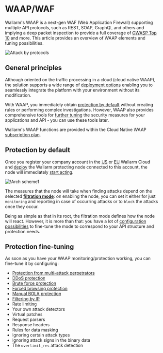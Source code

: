 # WAAP/WAF

Wallarm's WAAP is a next-gen WAF (Web Application Firewall) supporting multiple API protocols, such as REST, SOAP, GraphQL and others and implying a deep packet inspection to provide a full coverage of [OWASP Top 10](https://owasp.org/www-project-top-ten/) and more. This article provides an overview of WAAP elements and tuning possibilities.

![Attack by protocols](../images/user-guides/dashboard/api-protocols.png)

## General principles

Although oriented on the traffic processing in a cloud (cloud native WAAP), the solution supports a wide range of [deployment options](../installation/supported-deployment-options.md) enabling you to seamlessly integrate the platform with your environment without its modification.

With WAAP, you immediately obtain [protection by default](#protection-by-default) without creating rules or performing complex investigations. However, WAAP also provides comprehensive tools for [further tuning](#protection-fine-tuning) the security measures for your applications and API - you can use these tools later.

Wallarm's WAAP functions are provided within the Cloud Native WAAP [subscription plan](../about-wallarm/subscription-plans.md).

## Protection by default

Once you register your company account in the [US](https://us1.my.wallarm.com/signup) or [EU](https://my.wallarm.com/signup) Wallarm Cloud and [deploy](../installation/supported-deployment-options.md) the Wallarm protecting node connected to this account, the node will immediately [start acting](protecting-against-attacks.md#tools-for-attack-detection).

![!Arch scheme1](../images/about-wallarm-waf/overview/filtering-node-cloud.png)

The measures that the node will take when finding attacks depend on the selected [**filtration mode**](../admin-en/configure-wallarm-mode.md): on enabling the node, you can set it either for just `monitoring` and reporting in case of occurring attacks or to `block` the attacks once they occur.

Being as simple as that in its root, the filtration mode defines how the node will react. However, it is more than that: you have a lot of [configuration possibilities](../admin-en/configure-wallarm-mode.md) to fine-tune the mode to correspond to your API structure and protection needs.

## Protection fine-tuning

As soon as you have your WAAP monitoring/protection working, you can fine-tune it by configuring:

* [Protection from multi-attack perpetrators](../admin-en/configuration-guides/protecting-with-thresholds.md)
* [DDoS protection](../admin-en/configuration-guides/protecting-against-ddos.md)
* [Brute force protection](../admin-en/configuration-guides/protecting-against-bruteforce.md)
* [Forced browsing protection](../admin-en/configuration-guides/protecting-against-forcedbrowsing.md)
* [Manual BOLA protection](../admin-en/configuration-guides/protecting-against-bola-trigger.md)
* [Filtering by IP](../user-guides/ip-lists/overview.md)
* Rate limiting
* Your own attack detectors
* Virtual patches
* Request parsers
* Response headers
* Rules for data masking
* Ignoring certain attack types
* Ignoring attack signs in the binary data
* The `overlimit_res` attack detection
